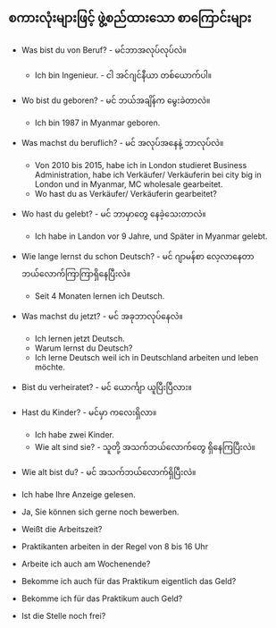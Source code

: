 စကားလုံးများဖြင့် ဖွဲ့စည်ထားသော စာကြောင်းများ
---

- Was bist du von Beruf? - မင်ဘာအလုပ်လုပ်လဲ။
	- Ich bin Ingenieur. - ငါ အင်ဂျင်နီယာ တစ်ယောက်ပါ။
- Wo bist du geboren? - မင် ဘယ်အချိန်က မွေးခဲတာလဲ။
	- Ich bin 1987 in Myanmar geboren.
- Was machst du beruflich? - မင် အလုပ်အနေနဲ့ ဘာလုပ်လဲ။
	- Von 2010 bis 2015,  habe ich in London studieret  Business Administration, habe ich Verkäufer/ Verkäuferin  bei city big in London und in Myanmar, MC wholesale gearbeitet. 
	- Wo hast du as Verkäufer/ Verkäuferin  gearbeitet?  
- Wo hast du gelebt? - မင် ဘာမှာတွေ နေခဲ့သေးတာလဲ။
	- Ich habe in Landon vor 9 Jahre, und Später in Myanmar gelebt.
- Wie lange lernst du schon Deutsch? - မင် ဂျာမန်စာ လေ့လာနေတာ ဘယ်လောက်ကြာကြာရှိနေပြီးလဲ။
	- Seit 4 Monaten lernen ich Deutsch. 
- Was machst du jetzt? - မင် အခုဘာလုပ်နေလဲ။
	- Ich lernen jetzt Deutsch.
	- Warum lernst du Deutsch?
	- Ich lerne Deutsch weil ich in Deutschland arbeiten und leben möchte. 
- Bist du verheiratet?  - မင် ယောင်္ကျာ ယူပြီးပြီလား။
- Hast du Kinder? - မင်မှာ ကလေးရှိလာ။
	- Ich habe zwei Kinder.
	- Wie alt sind sie? - သူတို့ အသက်ဘယ်လောက်တွေ ရှိနေကြပြီးလဲ။
- Wie alt bist du? - မင် အသက်ဘယ်လောက်ရှိပြီးလဲ။

- Ich habe Ihre Anzeige gelesen. 
- Ja, Sie können sich gerne noch bewerben.
- Weißt die Arbeitszeit? 
- Praktikanten arbeiten in der Regel von 8 bis 16 Uhr
- Arbeite ich auch am Wochenende? 
- Bekomme ich auch für das Praktikum eigentlich das Geld? 
- Bekomme ich für das Praktikum auch Geld?
- Ist die Stelle noch frei?
